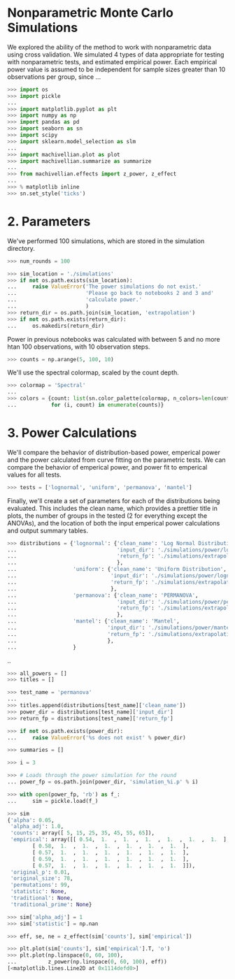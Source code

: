 # Nonparametric Monte Carlo Simulations

We explored the ability of the method to work with nonparametric data using cross validation. We simulated 4 types of data appropriate for testing with nonparametric tests, and estimated empirical power. Each empirical power value is assumed to be independent for sample sizes greater than 10 observations per group, since ...

```python
>>> import os
>>> import pickle
...
>>> import matplotlib.pyplot as plt
>>> import numpy as np
>>> import pandas as pd
>>> import seaborn as sn
>>> import scipy
>>> import sklearn.model_selection as slm
...
>>> import machivellian.plot as plot
>>> import machivellian.summarize as summarize
...
>>> from machivellian.effects import z_power, z_effect
...
>>> % matplotlib inline
>>> sn.set_style('ticks')
```

# 2. Parameters

We've performed 100 simulations, which are stored in the simulation directory.

```python
>>> num_rounds = 100
```

```python
>>> sim_location = './simulations'
>>> if not os.path.exists(sim_location):
...     raise ValueError('The power simulations do not exist.'
...                      'Please go back to notebooks 2 and 3 and'
...                      'calculate power.'
...                      )
>>> return_dir = os.path.join(sim_location, 'extrapolation')
>>> if not os.path.exists(return_dir):
...     os.makedirs(return_dir)
```

Power in previous notebooks was calculated with between 5 and no more htan 100 observations, with 10 observation steps.

```python
>>> counts = np.arange(5, 100, 10)
```

We'll use the spectral colormap, scaled by the count depth.

```python
>>> colormap = 'Spectral'
...
>>> colors = {count: list(sn.color_palette(colormap, n_colors=len(counts))[i])
...           for (i, count) in enumerate(counts)}
```

# 3. Power Calculations

We'll compare the behavior of distribution-based power, emperical power and the power calculated from curve fitting on the parametric tests. We can compare the behavior of emperical power, and power fit to emperical values for all tests.

```python
>>> tests = ['lognormal', 'uniform', 'permanova', 'mantel']
```

Finally, we'll create a set of parameters for each of the distributions being evaluated. This includes the clean name, which provides a prettier title in plots, the number of groups in the tested (2 for everything except the ANOVAs), and the location of both the input emperical power calculations and output summary tables.

```python
>>> distributions = {'lognormal': {'clean_name': 'Log Normal Distribution',
...                                'input_dir': './simulations/power/lognormal/',
...                                'return_fp': './simulations/extrapolation/lognormal.txt',
...                                },
...                  'uniform': {'clean_name': 'Uniform Distribution',
...                              'input_dir': './simulations/power/lognormal/',
...                              'return_fp': './simulations/extrapolation/uniform.txt'
...                              },
...                  'permanova': {'clean_name': 'PERMANOVA',
...                                'input_dir': './simulations/power/permanova/',
...                                'return_fp': './simulations/extrapolation/permanova.txt'
...                                },
...                  'mantel': {'clean_name': 'Mantel',
...                             'input_dir': './simulations/power/mantel/',
...                             'return_fp': './simulations/extrapolation/mantel.txt'
...                             },
...                  }
```

..

```python
>>> all_powers = []
>>> titles = []
```

```python
>>> test_name = 'permanova'
...
>>> titles.append(distributions[test_name]['clean_name'])
>>> power_dir = distributions[test_name]['input_dir']
>>> return_fp = distributions[test_name]['return_fp']
```

```python
>>> if not os.path.exists(power_dir):
...     raise ValueError('%s does not exist' % power_dir)
```

```python
>>> summaries = []
```

```python
>>> i = 3
```

```python
>>> # Loads through the power simulation for the round
... power_fp = os.path.join(power_dir, 'simulation_%i.p' % i)
```

```python
>>> with open(power_fp, 'rb') as f_:
...     sim = pickle.load(f_)
```

```python
>>> sim
{'alpha': 0.05,
 'alpha_adj': 1.0,
 'counts': array([ 5, 15, 25, 35, 45, 55, 65]),
 'empirical': array([[ 0.54,  1.  ,  1.  ,  1.  ,  1.  ,  1.  ,  1.  ],
        [ 0.58,  1.  ,  1.  ,  1.  ,  1.  ,  1.  ,  1.  ],
        [ 0.57,  1.  ,  1.  ,  1.  ,  1.  ,  1.  ,  1.  ],
        [ 0.59,  1.  ,  1.  ,  1.  ,  1.  ,  1.  ,  1.  ],
        [ 0.57,  1.  ,  1.  ,  1.  ,  1.  ,  1.  ,  1.  ]]),
 'original_p': 0.01,
 'original_size': 78,
 'permutations': 99,
 'statistic': None,
 'traditional': None,
 'traditional_prime': None}
```

```python
>>> sim['alpha_adj'] = 1
>>> sim['statistic'] = np.nan
```

```python
>>> eff, se, ne = z_effect(sim['counts'], sim['empirical'])
```

```python
>>> plt.plot(sim['counts'], sim['empirical'].T, 'o')
>>> plt.plot(np.linspace(0, 60, 100),
...          z_power(np.linspace(0, 60, 100), eff))
[<matplotlib.lines.Line2D at 0x1114defd0>]
```

```python

```
